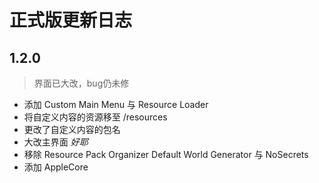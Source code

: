 # 正式版更新日志
## 1.2.0
> 界面已大改，bug仍未修
- 添加 Custom Main Menu 与 Resource Loader
- 将自定义内容的资源移至 /resources
- 更改了自定义内容的包名
- 大改主界面 *好耶* 
- 移除 Resource Pack Organizer Default World Generator 与 NoSecrets
- 添加 AppleCore
